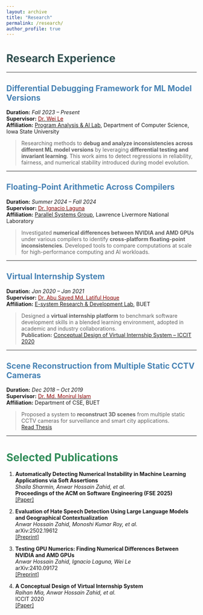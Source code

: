 ```yaml
---
layout: archive
title: "Research"
permalink: /research/
author_profile: true
---
```


# <span style="color:#2F4F4F;">Research Experience</span>

---

## <span style="color:#4682B4;">Differential Debugging Framework for ML Model Versions</span>
**Duration:** *Fall 2023 – Present*  
**Supervisor:** [<span style="color:#8B0000;">Dr. Wei Le</span>](https://weile.work/)  
**Affiliation:** [Program Analysis & AI Lab](https://weile.work/lab.html), Department of Computer Science, Iowa State University

> Researching methods to **debug and analyze inconsistencies across different ML model versions** by leveraging **differential testing and invariant learning**. This work aims to detect regressions in reliability, fairness, and numerical stability introduced during model evolution.

---

## <span style="color:#4682B4;">Floating-Point Arithmetic Across Compilers</span>
**Duration:** *Summer 2024 – Fall 2024*  
**Supervisor:** [<span style="color:#8B0000;">Dr. Ignacio Laguna</span>](https://people.llnl.gov/ilaguna)  
**Affiliation:** [Parallel Systems Group](https://computing.llnl.gov/casc/parallel-systems-group), Lawrence Livermore National Laboratory

> Investigated **numerical differences between NVIDIA and AMD GPUs** under various compilers to identify **cross-platform floating-point inconsistencies**. Developed tools to compare computations at scale for high-performance computing and AI workloads.

---

## <span style="color:#4682B4;">Virtual Internship System</span>
**Duration:** *Jan 2020 – Jan 2021*  
**Supervisor:** [<span style="color:#8B0000;">Dr. Abu Sayed Md. Latiful Hoque</span>](https://cse.buet.ac.bd/faculty/faculty_detail/asmlatifulhoque)  
**Affiliation:** [E-system Research & Development Lab](https://esrdlab.cse.buet.ac.bd/), BUET

> Designed a **virtual internship platform** to benchmark software development skills in a blended learning environment, adopted in academic and industry collaborations.  
**Publication:** [Conceptual Design of Virtual Internship System – ICCIT 2020](https://ieeexplore.ieee.org/document/9392713)

---

## <span style="color:#4682B4;">Scene Reconstruction from Multiple Static CCTV Cameras</span>
**Duration:** *Dec 2018 – Oct 2019*  
**Supervisor:** [<span style="color:#8B0000;">Dr. Md. Monirul Islam</span>](https://cse.buet.ac.bd/faculty/faculty_detail/mmislam)  
**Affiliation:** Department of CSE, BUET

> Proposed a system to **reconstruct 3D scenes** from multiple static CCTV cameras for surveillance and smart city applications.  
[Read Thesis](https://drive.google.com/file/d/1niLKHkkCZIC6RTYKvwPz33PSTk3ufMR-/view)

---

# <span style="color:#2E8B57;">Selected Publications</span>
1. **Automatically Detecting Numerical Instability in Machine Learning Applications via Soft Assertions**  
   *Shaila Sharmin, Anwar Hossain Zahid, et al.*  
   **Proceedings of the ACM on Software Engineering (FSE 2025)**  
   [[Paper]](https://dl.acm.org/journal/pacmse)

2. **Evaluation of Hate Speech Detection Using Large Language Models and Geographical Contextualization**  
   *Anwar Hossain Zahid, Monoshi Kumar Roy, et al.*  
   arXiv:2502.19612  
   [[Preprint]](https://arxiv.org/abs/2502.19612)

3. **Testing GPU Numerics: Finding Numerical Differences Between NVIDIA and AMD GPUs**  
   *Anwar Hossain Zahid, Ignacio Laguna, Wei Le*  
   arXiv:2410.09172  
   [[Preprint]](https://arxiv.org/abs/2410.09172)

4. **A Conceptual Design of Virtual Internship System**  
   *Raihan Mia, Anwar Hossain Zahid, et al.*  
   ICCIT 2020  
   [[Paper]](https://ieeexplore.ieee.org/document/9392713)
